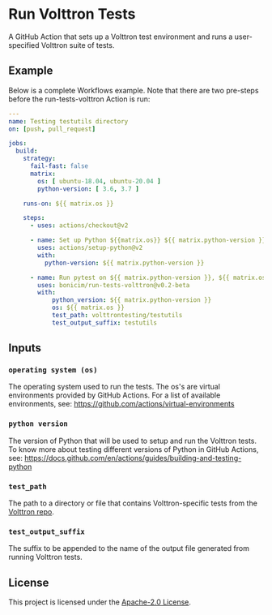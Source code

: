 # Run Volttron Tests

A GitHub Action that sets up a Volttron test environment and runs a user-specified Volttron suite of tests. 

## Example

Below is a complete Workflows example. Note that there are two pre-steps before the run-tests-volttron Action is run:

````yaml
---
name: Testing testutils directory
on: [push, pull_request]

jobs:
  build:
    strategy:
      fail-fast: false
      matrix:
        os: [ ubuntu-18.04, ubuntu-20.04 ]
        python-version: [ 3.6, 3.7 ]

    runs-on: ${{ matrix.os }}

    steps:
      - uses: actions/checkout@v2

      - name: Set up Python ${{matrix.os}} ${{ matrix.python-version }}
        uses: actions/setup-python@v2
        with:
          python-version: ${{ matrix.python-version }}

      - name: Run pytest on ${{ matrix.python-version }}, ${{ matrix.os }}
        uses: bonicim/run-tests-volttron@v0.2-beta
        with:
            python_version: ${{ matrix.python-version }}
            os: ${{ matrix.os }}
            test_path: volttrontesting/testutils
            test_output_suffix: testutils
````

## Inputs

### `operating system (os)`
The operating system used to run the tests. The os's are virtual environments provided by GitHub Actions. For a list of available environments, see: https://github.com/actions/virtual-environments

### `python version`
The version of Python that will be used to setup and run the Volttron tests. To know more about testing different versions of Python in GitHub Actions, see: https://docs.github.com/en/actions/guides/building-and-testing-python

### `test_path`
The path to a directory or file that contains Volttron-specific tests from the [Volttron repo](https://github.com/VOLTTRON/volttron).

### `test_output_suffix`
The suffix to be appended to the name of the output file generated from running Volttron tests.

## License

This project is licensed under the [Apache-2.0 License](LICENSE).